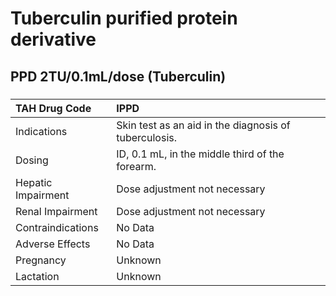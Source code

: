 # Tuberculin purified protein derivative

## PPD 2TU/0.1mL/dose (Tuberculin)

##### 

| TAH Drug Code      | IPPD                                                  |
|:-------------------|:------------------------------------------------------|
| Indications        | Skin test as an aid in the diagnosis of tuberculosis. |
| Dosing             | ID, 0.1 mL, in the middle third of the forearm.       |
| Hepatic Impairment | Dose adjustment not necessary                         |
| Renal Impairment   | Dose adjustment not necessary                         |
| Contraindications  | No Data                                               |
| Adverse Effects    | No Data                                               |
| Pregnancy          | Unknown                                               |
| Lactation          | Unknown                                               |

